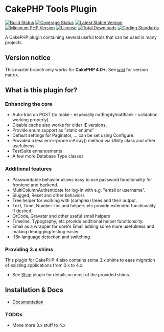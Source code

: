 # CakePHP Tools Plugin
[![Build Status](https://api.travis-ci.org/dereuromark/cakephp-tools.svg?branch=master)](https://travis-ci.org/dereuromark/cakephp-tools)
[![Coverage Status](https://img.shields.io/codecov/c/github/dereuromark/cakephp-tools/master.svg)](https://codecov.io/gh/dereuromark/cakephp-tools)
[![Latest Stable Version](https://poser.pugx.org/dereuromark/cakephp-tools/v/stable.svg)](https://packagist.org/packages/dereuromark/cakephp-tools)
[![Minimum PHP Version](https://img.shields.io/badge/php-%3E%3D%207.2-8892BF.svg)](https://php.net/)
[![License](https://poser.pugx.org/dereuromark/cakephp-tools/license.svg)](https://packagist.org/packages/dereuromark/cakephp-tools)
[![Total Downloads](https://poser.pugx.org/dereuromark/cakephp-tools/d/total.svg)](https://packagist.org/packages/dereuromark/cakephp-tools)
[![Coding Standards](https://img.shields.io/badge/cs-PSR--2--R-yellow.svg)](https://github.com/php-fig-rectified/fig-rectified-standards)

A CakePHP plugin containing several useful tools that can be used in many projects.

## Version notice

This master branch only works for **CakePHP 4.0+**. See [wiki](https://github.com/dereuromark/cakephp-tools/wiki#cakephp-version-map) for version matrix.

## What is this plugin for?

### Enhancing the core
- Auto-trim on POST (to make - especially notEmpty/notBlank - validation working properly).
- Disable cache also works for older IE versions.
- Provide enum support as "static enums"
- Default settings for Paginator, ... can be set using Configure.
- Provided a less error-prone inArray() method via Utility class and other usefulness.
- TestSuite enhancements
- A few more Database Type classes
 
### Additional features
- Passwordable behavior allows easy to use password functionality for frontend and backend.
- MultiColumnAuthenticate for log-in with e.g. "email or username".
- Slugged, Reset and other behaviors
- Tree helper for working with (complex) trees and their output.
- Text, Time, Number libs and helpers etc provide extended functionality if desired.
- QrCode, Gravatar and other useful small helpers
- Timeline, Typography, etc provide additional helper functionality.
- Email as a wrapper for core's Email adding some more usefulness and making debugging/testing easier.
- I18n language detection and switching

### Providing 3.x shims
This plugin for CakePHP 4 also contains some 3.x shims to ease migration of existing applications from 3.x to 4.x:
- See [Shim](https://github.com/dereuromark/cakephp-shim) plugin for details on most of the provided shims.

## Installation & Docs

- [Documentation](docs/README.md)

### TODOs

* Move more 3.x stuff to 4.x
